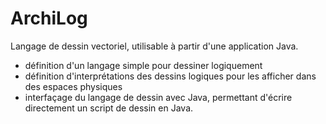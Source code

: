 ArchiLog
========

Langage de dessin vectoriel, utilisable à partir d'une application Java.

- définition d'un langage simple pour dessiner logiquement
- définition d'interprétations des dessins logiques pour les afficher dans des espaces physiques
- interfaçage du langage de dessin avec Java, permettant d'écrire directement un script de dessin en Java.
